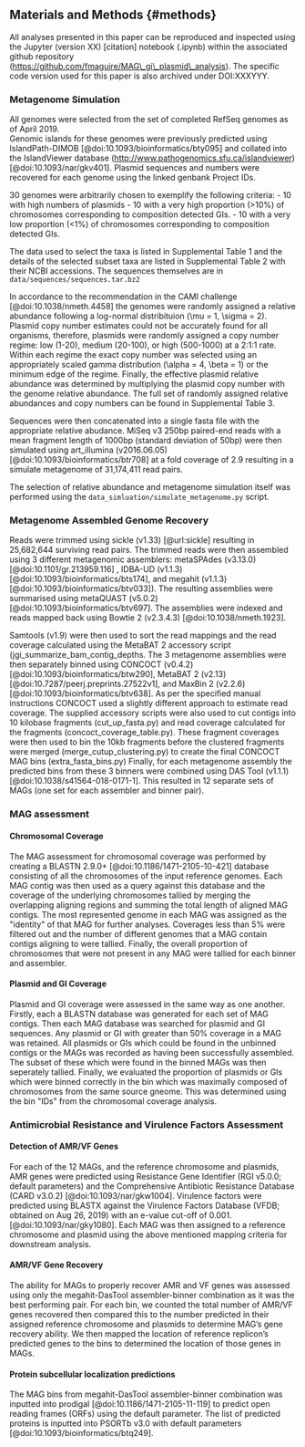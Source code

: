 ## Materials and Methods {#methods}

All analyses presented in this paper can be reproduced and inspected using the Jupyter (version XX) [citation] notebook (.ipynb) within the associated github repository (https://github.com/fmaguire/MAG\_gi\_plasmid\_analysis).
The specific code version used for this paper is also archived under DOI:XXXYYY.

### Metagenome Simulation

All genomes were selected from the set of completed RefSeq genomes as of April 2019.  
Genomic islands for these genomes were previously predicted using IslandPath-DIMOB [@doi:10.1093/bioinformatics/bty095] and collated into the IslandViewer database (http://www.pathogenomics.sfu.ca/islandviewer) [@doi:10.1093/nar/gkv401].
Plasmid sequences and numbers were recovered for each genome using the linked genbank Project IDs.

30 genomes were arbitrarily chosen to exemplify the following criteria:
    - 10 with high numbers of plasmids
    - 10 with a very high proportion (\>10%) of chromosomes corresponding to composition detected GIs.
    - 10 with a very low proportion (\<1%) of chromosomes corresponding to composition detected GIs.

The data used to select the taxa is listed in Supplemental Table 1 and the details of the selected subset taxa are listed in Supplemental Table 2 with their NCBI accessions.
The sequences themselves are in `data/sequences/sequences.tar.bz2`

In accordance to the recommendation in the CAMI challenge [@doi:10.1038/nmeth.4458] the genomes were randomly assigned a relative abundance following a log-normal distribituion (\mu = 1, \sigma = 2).
Plasmid copy number estimates could not be accurately found for all organisms, therefore, plasmids were randomly assigned a copy number regime: low (1-20), medium (20-100), or high (500-1000) at a 2:1:1 rate.
Within each regime the exact copy number was selected using an appropriately scaled gamma distribution (\alpha = 4, \beta = 1) or the minimum edge of the regime.
Finally, the effective plasmid relative abundance was determined by multiplying the plasmid copy number with the genome relative abundance.
The full set of randomly assigned relative abundances and copy numbers can be found in Supplemental Table 3.

Sequences were then concatenated into a single fasta file with the appropriate relative abudance. 
MiSeq v3 250bp paired-end reads with a mean fragment length of 1000bp (standard deviation of 50bp) were then simulated using art\_illumina (v2016.06.05) [@doi:10.1093/bioinformatics/btr708] at a fold coverage of 2.9 resulting in a simulate metagenome of 31,174,411 read pairs.

The selection of relative abundance and metagenome simulation itself was performed using the `data_simluation/simulate_metagenome.py` script.

### Metagenome Assembled Genome Recovery

Reads were trimmed using sickle (v1.33) [@url:sickle] resulting in 25,682,644 surviving read pairs.
The trimmed reads were then assembled using 3 different metagenomic assemblers: metaSPAdes (v3.13.0)[@doi:10.1101/gr.213959.116] , IDBA-UD (v1.1.3) [@doi:10.1093/bioinformatics/bts174], and megahit (v1.1.3) [@doi:10.1093/bioinformatics/btv033]).
The resulting assemblies were summarised using metaQUAST (v5.0.2) [@doi:10.1093/bioinformatics/btv697].
The assemblies were indexed and reads mapped back using Bowtie 2 (v2.3.4.3) [@doi:10.1038/nmeth.1923].

Samtools (v1.9) were then used to sort the read mappings and the read coverage calculated using the MetaBAT 2 accessory script (jgi\_summarize\_bam\_contig\_depths. 
The 3 metagenome assemblies were then separately binned using CONCOCT (v0.4.2) [@doi:10.1093/bioinformatics/btw290], MetaBAT 2 (v2.13) [@doi:10.7287/peerj.preprints.27522v1], and MaxBin 2 (v2.2.6) [@doi:10.1093/bioinformatics/btv638]. 
As per the specified manual instructions CONCOCT used a slightly different approach to estimate read coverage.
The supplied accessory scripts were also used to cut contigs into 10 kilobase fragments (cut\_up\_fasta.py) and read coverage calculated for the fragments (concoct\_coverage\_table.py).
These fragment coverages were then used to bin the 10kb fragments before the clustered fragments were merged (merge\_cutup\_clustering.py) to create the final CONCOCT MAG bins (extra\_fasta\_bins.py)
Finally, for each metagenome assembly the predicted bins from these 3 binners were combined using DAS Tool (v1.1.1) [@doi:10.1038/s41564-018-0171-1].
This resulted in 12 separate sets of MAGs (one set for each assembler and binner pair).

### MAG assessment

#### Chromosomal Coverage

The MAG assessment for chromosomal coverage was performed by creating a BLASTN 2.9.0+ [@doi:10.1186/1471-2105-10-421] database 
consisting of all the chromosomes of the input reference genomes.
Each MAG contig was then used as a query against this database and the coverage of the underlying chromosomes tallied by merging the overlapping aligning regions and summing the total length of aligned MAG contigs.
The most represented genome in each MAG was assigned as the "identity" of that MAG for further analyses.
Coverages less than 5% were filtered out and the number of different genomes that a MAG contain contigs aligning to were tallied.
Finally, the overall proportion of chromosomes that were not present in any MAG were tallied for each binner and assembler.

#### Plasmid and GI Coverage

Plasmid and GI coverage were assessed in the same way as one another.
Firstly, each a BLASTN database was generated for each set of MAG contigs.
Then each MAG database was searched for plasmid and GI sequences.
Any plasmid or GI with greater than 50% coverage in a MAG was retained.
All plasmids or GIs which could be found in the unbinned contigs or the MAGs was recorded as having been successfully assembled.
The subset of these which were found in the binned MAGs was then seperately tallied.
Finally, we evaluated the proportion of plasmids or GIs which were binned correctly in the bin which was maximally composed of chromosomes from the same source gneome.
This was determined using the bin "IDs" from the chromosomal coverage analysis.

### Antimicrobial Resistance and Virulence Factors Assessment
#### Detection of AMR/VF Genes
For each of the 12 MAGs, and the reference chromosome and plasmids, AMR genes were predicted using Resistance Gene Identifier (RGI v5.0.0; default parameters) and the Comprehensive Antibiotic Resistance Database (CARD v3.0.2) [@doi:10.1093/nar/gkw1004]. Virulence factors were predicted using BLASTX against the Virulence Factors Database (VFDB; obtained on Aug 26, 2019) with an e-value cut-off of 0.001. [@doi:10.1093/nar/gky1080]. Each MAG was then assigned to a reference chromosome and plasmid using the above mentioned mapping criteria for downstream analysis.

#### AMR/VF Gene Recovery
The ability for MAGs to properly recover AMR and VF genes was assessed using only the megahit-DasTool assembler-binner combination as it was the best performing pair. For each bin, we counted the total number of AMR/VF genes recovered then compared this to the number predicted in their assigned reference chromosome and plasmids to determine MAG’s gene recovery ability. We then mapped the location of reference replicon’s predicted genes to the bins to determined the location of those genes in MAGs. 

#### Protein subcellular localization predictions
The MAG bins from megahit-DasTool assembler-binner combination was inputted into prodigal [@doi:10.1186/1471-2105-11-119] to predict open reading frames (ORFs) using the default parameter. The list of predicted proteins is inputted into PSORTb v3.0 with default parameters [@doi:10.1093/bioinformatics/btq249]. 
